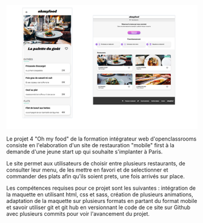 
[![Aperçu du site](https://github.com/Valerie2a/OpenclassroomsProject/blob/main/screen.png?raw=true)](https://valerie2a.github.io/OpenclassroomsProject/)











Le projet 4 "Oh my food" de la formation intégrateur web d'openclassrooms consiste en l'elaboration d'un site de restauration "mobile" first à la demande d'une jeune start up qui souhaite s'implanter à Paris.

Le site permet aux utilisateurs de choisir entre plusieurs restaurants, de consulter leur menu, de les mettre en favori et de selectionner et commander des plats afin qu'ils soient prets, une fois arrivés sur place. 

Les compétences requises pour ce projet sont les suivantes : intégration de la maquette en utilisant html, css et sass, création de plusieurs animations, adaptation de la maquette sur plusieurs formats en partant du format mobile et savoir utiliser git et git hub en versionnant le code de ce site sur Github avec plusieurs commits pour voir l'avancement du projet.
